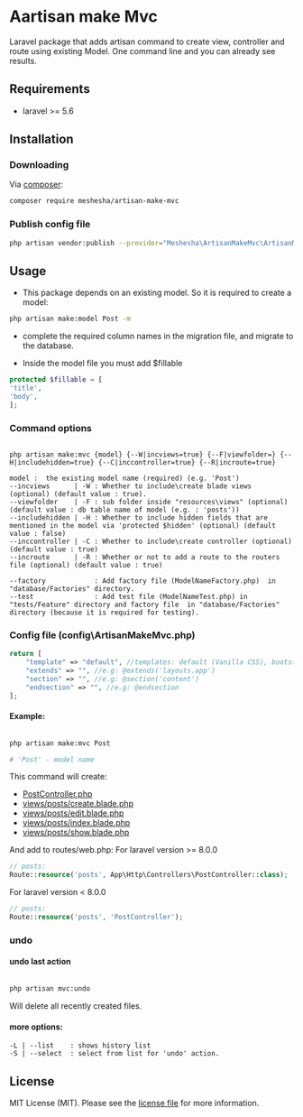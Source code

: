 # Aartisan make Mvc

Laravel package that adds artisan command to create view, controller and route using existing Model. One command line and you can already see results.

## Requirements

- laravel >= 5.6

## Installation

### Downloading

Via [composer](http://getcomposer.org):

```bash
composer require meshesha/artisan-make-mvc
```

### Publish config file

```bash
php artisan vendor:publish --provider="Meshesha\ArtisanMakeMvc\ArtisanMakeMvcServiceProvider"

```

## Usage
- This package depends on an existing model.
So it is required to create a model: 

```bash
php artisan make:model Post -m
```
- complete the required column names in the migration file,
and migrate to the database.

- Inside the model file you must add $fillable

```php
protected $fillable = [
'title',
'body',
];
```



### Command options

```

php artisan make:mvc {model} {--W|incviews=true} {--F|viewfolder=} {--H|includehidden=true} {--C|inccontroller=true} {--R|incroute=true}

model :  the existing model name (required) (e.g. 'Post')
--incviews      | -W : Whether to include\create blade views  (optional) (default value : true).
--viewfolder    | -F : sub folder inside "resources\views" (optional) (default value : db table name of model (e.g. : 'posts'))
--includehidden | -H : Whether to include hidden fields that are mentioned in the model via 'protected $hidden' (optional) (default value : false)
--inccontroller | -C : Whether to include\create controller (optional) (default value : true)
--incroute      | -R : Whether or not to add a route to the routers file (optional) (default value : true)

--factory            : Add factory file (ModelNameFactory.php)  in "database/Factories" directory.
--test               : Add test file (ModelNameTest.php) in "tests/Feature" directory and factory file  in "database/Factories" directory (because it is required for testing).

```

### Config file (config\ArtisanMakeMvc.php)

```php
return [
    "template" => "default", //templates: default (Vanilla CSS), bootstrap, tailwind
    "extends" => "", //e.g: @extends('layouts.app')
    "section" => "", //e.g: @section('content')
    "endsection" => "", //e.g: @endsection
];

```

#### Example:

```bash

php artisan make:mvc Post

# 'Post' - model name
```

This command will create:

- [PostController.php](https://github.com/meshesha/artisan-make-mvc/wiki/PostController)
- [views/posts/create.blade.php](<https://github.com/meshesha/artisan-make-mvc/wiki/create.blade.php(default-tmpl)>)
- [views/posts/edit.blade.php](<https://github.com/meshesha/artisan-make-mvc/wiki/edit.blade.php(default)>)
- [views/posts/index.blade.php](<https://github.com/meshesha/artisan-make-mvc/wiki/index.blade.php(default)>)
- [views/posts/show.blade.php](<https://github.com/meshesha/artisan-make-mvc/wiki/show.blade.php(default)>)

And add to routes/web.php:
For laravel version >= 8.0.0

```php
// posts:
Route::resource('posts', App\Http\Controllers\PostController::class);
```

For laravel version < 8.0.0

```php
// posts:
Route::resource('posts', 'PostController');
```

### undo

#### undo last action

```bash

php artisan mvc:undo

```

Will delete all recently created files.

#### more options:

```
-L | --list    : shows history list
-S | --select  : select from list for 'undo' action.

```

## License

MIT License (MIT). Please see the
[license file](LICENSE.md) for more information.
